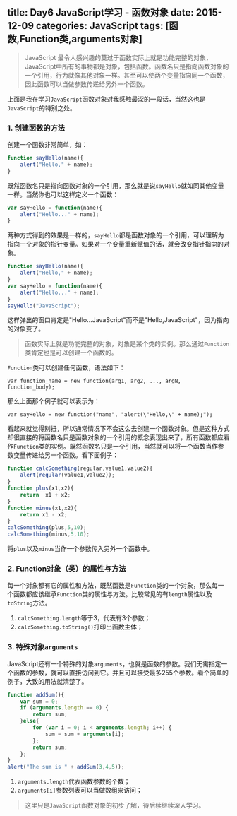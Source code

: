 title: Day6 JavaScript学习 - 函数对象
date: 2015-12-09
categories: JavaScript
tags: [函数,Function类,arguments对象]
---

> JavaScript 最令人感兴趣的莫过于函数实际上就是功能完整的对象，JavaScript中所有的事物都是对象，包括函数。函数名只是指向函数对象的一个引用，行为就像其他对象一样。甚至可以使两个变量指向同一个函数，因此函数可以当做参数传递给另外一个函数。

上面是我在学习`JavaScript`函数对象对我感触最深的一段话，当然这也是`JavaScript`的特别之处。

### 1. 创建函数的方法
创建一个函数非常简单，如：

```javascript
function sayHello(name){
    alert("Hello," + name);
}
```

既然函数名只是指向函数对象的一个引用，那么就是说`sayHello`就如同其他变量一样。当然你也可以这样定义一个函数：

```javascript
var sayHello = function(name){
    alert("Hello..." + name);
}
```

两种方式得到的效果是一样的，`sayHello`都是函数对象的一个引用，可以理解为指向一个对象的指针变量。如果对一个变量重新赋值的话，就会改变指针指向的对象。

```javascript
function sayHello(name){
    alert("Hello," + name);
}
var sayHello = function(name){
    alert("Hello..." + name);
}
sayHello("JavaScript");
```

这样弹出的窗口肯定是"Hello...JavaScript"而不是"Hello,JavaScript"，因为指向的对象变了。

> 函数实际上就是功能完整的对象，对象是某个类的实例。那么通过`Function`类肯定也是可以创建一个函数的。

`Function`类可以创建任何函数，语法如下：

    var function_name = new function(arg1, arg2, ..., argN, function_body);

那么上面那个例子就可以表示为：

    var sayHello = new function("name", "alert(\"Hello,\" + name);");

看起来就觉得别扭，所以通常情况下不会这么去创建一个函数对象。但是这种方式却很直接的将函数名只是函数对象的一个引用的概念表现出来了，所有函数都应看作`Function`类的实例。既然函数名只是一个引用，当然就可以将一个函数当作参数变量传递给另一个函数。看下面例子：

```javascript
function calcSomething(regular,value1,value2){
    alert(regular(value1,value2));
}
function plus(x1,x2){
    return  x1 + x2;
}
function minus(x1,x2){
    return x1 - x2;
}
calcSomething(plus,5,10);
calcSomething(minus,5,10);
```

将`plus`以及`minus`当作一个参数传入另外一个函数中。


### 2. Function对象（类）的属性与方法

每一个对象都有它的属性和方法，既然函数是`Function`类的一个对象，那么每一个函数都应该继承`Function`类的属性与方法。比较常见的有`length`属性以及`toString`方法。

1. `calcSomething.length`等于3，代表有3个参数；
2. `calcSomething.toString()`打印出函数主体；

### 3. 特殊对象`arguments`
JavaScript还有一个特殊的对象`arguments`，也就是函数的参数。我们无需指定一个函数的参数，就可以直接访问到它。并且可以接受最多255个参数。看个简单的例子，大致的用法就清楚了。

```javascript
function addSum(){
	var sum = 0;
	if (arguments.length == 0) {
		return sum;
	}else{
		for (var i = 0; i < arguments.length; i++) {
			sum = sum + arguments[i];
		};
		return sum;
	};
}
alert("The sum is " + addSum(3,4,5));
```

1. `arguments.length`代表函数参数的个数；
2. `arguments[i]`参数列表可以当做数组来访问；

> 这里只是`JavaScript`函数对象的初步了解，待后续继续深入学习。